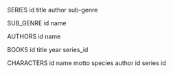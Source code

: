 SERIES
id
title
author
sub-genre


SUB_GENRE
id
name

AUTHORS
id
name

BOOKS
id
title
year
series_id

CHARACTERS
id
name
motto
species 
author id
series id

